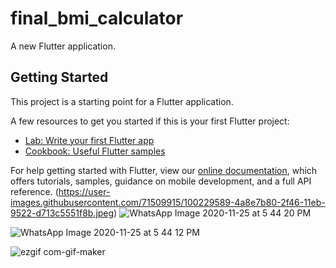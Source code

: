 # final_bmi_calculator

A new Flutter application.

## Getting Started

This project is a starting point for a Flutter application.

A few resources to get you started if this is your first Flutter project:

- [Lab: Write your first Flutter app](https://flutter.dev/docs/get-started/codelab)
- [Cookbook: Useful Flutter samples](https://flutter.dev/docs/cookbook)

For help getting started with Flutter, view our
[online documentation](https://flutter.dev/docs), which offers tutorials,
samples, guidance on mobile development, and a full API reference.
(https://user-images.githubusercontent.com/71509915/100229589-4a8e7b80-2f46-11eb-9522-d713c5551f8b.jpeg)
![WhatsApp Image 2020-11-25 at 5 44 20 PM](https://user-images.githubusercontent.com/71509915/100229589-4a8e7b80-2f46-11eb-9522-d713c5551f8b.jpeg)


![WhatsApp Image 2020-11-25 at 5 44 12 PM](https://user-images.githubusercontent.com/71509915/100230578-b45b5500-2f47-11eb-9238-1eed6dab70ea.jpeg)


![ezgif com-gif-maker](https://user-images.githubusercontent.com/71509915/100232224-e5d52000-2f49-11eb-8fe0-daf9510e82e2.gif)
